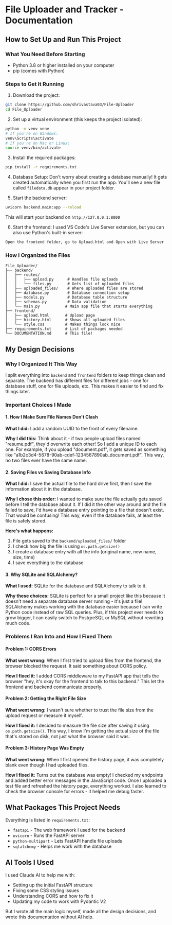 
# File Uploader and Tracker - Documentation

## How to Set Up and Run This Project

### What You Need Before Starting
- Python 3.8 or higher installed on your computer
- pip (comes with Python)

### Steps to Get It Running

1. Download the project:
```bash
git clone https://github.com/shrivastava03/File-Uploader
cd File_Uploader
```

2. Set up a virtual environment (this keeps the project isolated):
```bash
python -m venv venv
# If you're on Windows:
venv\Scripts\activate
# If you're on Mac or Linux:
source venv/bin/activate
```

3. Install the required packages:
```bash
pip install -r requirements.txt
```

4. Database Setup:
Don't worry about creating a database manually! It gets created automatically when you first run the app. You'll see a new file called `filedata.db` appear in your project folder.

5. Start the backend server:
```bash
uvicorn backend.main:app --reload
```
This will start your backend on `http://127.0.0.1:8000`

6. Start the frontend:
I used VS Code's Live Server extension, but you can also use Python's built-in server:
```bash
Open the frontend folder, go to Upload.html and Open with Live Server 
```

### How I Organized the Files
```
File_Uploader/
├── backend/
│   ├── routes/
│   │   ├── upload.py      # Handles file uploads
│   │   └── files.py       # Gets list of uploaded files
│   ├── uploaded_files/    # Where uploaded files are stored
│   ├── database.py        # Database connection setup
│   ├── models.py          # Database table structure
│   ├── schemas.py         # Data validation
│   └── main.py           # Main app file that starts everything
├── frontend/
│   ├── upload.html       # Upload page
│   ├── history.html      # Shows all uploaded files
│   └── style.css         # Makes things look nice
├── requirements.txt      # List of packages needed
└── DOCUMENTATION.md      # This file!
```

## My Design Decisions

### Why I Organized It This Way
I split everything into `backend` and `frontend` folders to keep things clean and separate. The backend has different files for different jobs - one for database stuff, one for file uploads, etc. This makes it easier to find and fix things later.

### Important Choices I Made

#### 1. How I Make Sure File Names Don't Clash
**What I did:** 
I add a random UUID to the front of every filename.

**Why I did this:**
Think about it - if two people upload files named "resume.pdf", they'd overwrite each other! So I add a unique ID to each one. For example, if you upload "document.pdf", it gets saved as something like "a1b2c3d4-5678-90ab-cdef-1234567890ab_document.pdf". This way, no two files ever have the same name.

#### 2. Saving Files vs Saving Database Info
**What I did:**
I save the actual file to the hard drive first, then I save the information about it in the database.

**Why I chose this order:**
I wanted to make sure the file actually gets saved before I tell the database about it. If I did it the other way around and the file failed to save, I'd have a database entry pointing to a file that doesn't exist. That would be confusing! This way, even if the database fails, at least the file is safely stored.

**Here's what happens:**
1. File gets saved to the `backend/uploaded_files/` folder
2. I check how big the file is using `os.path.getsize()`
3. I create a database entry with all the info (original name, new name, size, time)
4. I save everything to the database

#### 3. Why SQLite and SQLAlchemy?
**What I used:**
SQLite for the database and SQLAlchemy to talk to it.

**Why these choices:**
SQLite is perfect for a small project like this because it doesn't need a separate database server running - it's just a file! SQLAlchemy makes working with the database easier because I can write Python code instead of raw SQL queries. Plus, if this project ever needs to grow bigger, I can easily switch to PostgreSQL or MySQL without rewriting much code.

### Problems I Ran Into and How I Fixed Them

#### Problem 1: CORS Errors
**What went wrong:** 
When I first tried to upload files from the frontend, the browser blocked the request. It said something about CORS policy.

**How I fixed it:** 
I added CORS middleware to my FastAPI app that tells the browser "hey, it's okay for the frontend to talk to this backend." This let the frontend and backend communicate properly.

#### Problem 2: Getting the Right File Size
**What went wrong:** 
I wasn't sure whether to trust the file size from the upload request or measure it myself.

**How I fixed it:** 
I decided to measure the file size after saving it using `os.path.getsize()`. This way, I know I'm getting the actual size of the file that's stored on disk, not just what the browser said it was.

#### Problem 3: History Page Was Empty
**What went wrong:** 
When I first opened the history page, it was completely blank even though I had uploaded files.

**How I fixed it:** 
Turns out the database was empty! I checked my endpoints and added better error messages in the JavaScript code. Once I uploaded a test file and refreshed the history page, everything worked. I also learned to check the browser console for errors - it helped me debug faster.

## What Packages This Project Needs

Everything is listed in `requirements.txt`:
- `fastapi` - The web framework I used for the backend
- `uvicorn` - Runs the FastAPI server
- `python-multipart` - Lets FastAPI handle file uploads
- `sqlalchemy` - Helps me work with the database

## AI Tools I Used

I used Claude AI to help me with:
- Setting up the initial FastAPI structure
- Fixing some CSS styling issues
- Understanding CORS and how to fix it
- Updating my code to work with Pydantic V2

But I wrote all the main logic myself, made all the design decisions, and wrote this documentation without AI help.

